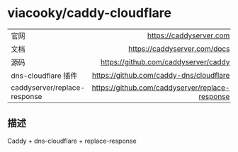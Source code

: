 # viacooky/caddy-cloudflare

|                     |                                         |
| ------------------- | --------------------------------------: |
| 官网                |                 https://caddyserver.com |
| 文档                |            https://caddyserver.com/docs |
| 源码                |    https://github.com/caddyserver/caddy |
| dns-cloudflare 插件 | https://github.com/caddy-dns/cloudflare |
| caddyserver/replace-response | https://github.com/caddyserver/replace-response |

## 描述

Caddy + dns-cloudflare + replace-response
